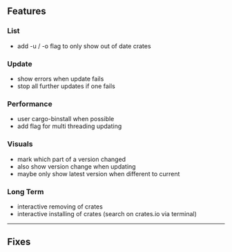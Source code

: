 ## Features

### List

* add -u / -o flag to only show out of date crates

### Update

* show errors when update fails
* stop all further updates if one fails

### Performance

* user cargo-binstall when possible
* add flag for multi threading updating

### Visuals

* mark which part of a version changed
* also show version change when updating
* maybe only show latest version when different to current

### Long Term

* interactive removing of crates
* interactive installing of crates (search on crates.io via terminal)

---

## Fixes